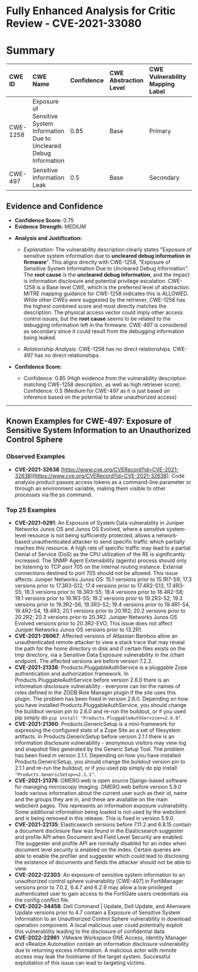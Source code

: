 # Fully Enhanced Analysis for Critic Review - CVE-2021-33080

# Summary
| CWE ID   | CWE Name                                                                | Confidence | CWE Abstraction Level | CWE Vulnerability Mapping Label | CWE-Vulnerability Mapping Notes |
| :--------- | :---------------------------------------------------------------------- | :--------- | :-------------------- | :------------------------------ | :------------------------------ |
| CWE-1258 | Exposure of Sensitive System Information Due to Uncleared Debug Information | 0.85       | Base                  | Primary                         | Allowed                       |
| CWE-497  | Sensitive Information Leak                                              | 0.5       | Base                  | Secondary                        | Allowed                       |

## Evidence and Confidence

*   **Confidence Score:** 0.75
*   **Evidence Strength:** MEDIUM

- **Analysis and Justification:**  
  - *Explanation:* The vulnerability description clearly states "Exposure of sensitive system information due to **uncleared debug information in firmware**". This aligns directly with CWE-1258, "Exposure of Sensitive System Information Due to Uncleared Debug Information". The **root cause** is the **uncleared debug information**, and the impact is information disclosure and potential privilege escalation. CWE-1258 is a Base level CWE, which is the preferred level of abstraction. MITRE mapping guidance for CWE-1258 indicates this is ALLOWED. While other CWEs were suggested by the retriever, CWE-1258 has the highest combined score and most directly matches the description. The physical access vector could imply other access control issues, but the **root cause** seems to be related to the debugging information left in the firmware. CWE-497 is considered as secondary since it could result from the debugging information being leaked.

  - *Relationship Analysis:* CWE-1258 has no direct relationships. CWE-497 has no direct relationships.

- **Confidence Score:**  
  - Confidence: 0.85 (High evidence from the vulnerability description matching CWE-1258 description, as well as high retriever score). Confidence: 0.5 (Medium for CWE-497 as it is just based on inference based on the potential to allow unauthorized access)

---



## Known Examples for CWE-497: Exposure of Sensitive System Information to an Unauthorized Control Sphere
### Observed Examples
- **CVE-2021-32638** [https://www.cve.org/CVERecord?id=CVE-2021-32638](https://www.cve.org/CVERecord?id=CVE-2021-32638): Code analysis product passes access tokens as a command-line parameter or through an environment variable, making them visible to other processes via the ps command.
### Top 25 Examples
- **CVE-2021-0291**: An Exposure of System Data vulnerability in Juniper Networks Junos OS and Junos OS Evolved, where a sensitive system-level resource is not being sufficiently protected, allows a network-based unauthenticated attacker to send specific traffic which partially reaches this resource. A high rate of specific traffic may lead to a partial Denial of Service (DoS) as the CPU utilization of the RE is significantly increased. The SNMP Agent Extensibility (agentx) process should only be listening to TCP port 705 on the internal routing instance. External connections destined to port 705 should not be allowed. This issue affects: Juniper Networks Junos OS: 15.1 versions prior to 15.1R7-S9; 17.3 versions prior to 17.3R3-S12; 17.4 versions prior to 17.4R2-S13, 17.4R3-S5; 18.3 versions prior to 18.3R3-S5; 18.4 versions prior to 18.4R2-S8; 19.1 versions prior to 19.1R3-S5; 19.2 versions prior to 19.2R3-S2; 19.3 versions prior to 19.3R2-S6, 19.3R3-S2; 19.4 versions prior to 19.4R1-S4, 19.4R2-S4, 19.4R3; 20.1 versions prior to 20.1R2; 20.2 versions prior to 20.2R2; 20.3 versions prior to 20.3R2. Juniper Networks Junos OS Evolved versions prior to 20.3R2-EVO. This issue does not affect Juniper Networks Junos OS versions prior to 13.2R1.
- **CVE-2021-26067**: Affected versions of Atlassian Bamboo allow an unauthenticated remote attacker to view a stack trace that may reveal the path for the home directory in disk and if certain files exists on the tmp directory, via a Sensitive Data Exposure vulnerability in the /chart endpoint. The affected versions are before version 7.2.2.
- **CVE-2021-21336**: Products.PluggableAuthService is a pluggable Zope authentication and authorization framework. In Products.PluggableAuthService before version 2.6.0 there is an information disclosure vulnerability - everyone can list the names of roles defined in the ZODB Role Manager plugin if the site uses this plugin. The problem has been fixed in version 2.6.0. Depending on how you have installed Products.PluggableAuthService, you should change the buildout version pin to 2.6.0 and re-run the buildout, or if you used pip simply do `pip install "Products.PluggableAuthService>=2.6.0"`.
- **CVE-2021-21360**: Products.GenericSetup is a mini-framework for expressing the configured state of a Zope Site as a set of filesystem artifacts. In Products.GenericSetup before version 2.1.1 there is an information disclosure vulnerability - anonymous visitors may view log and snapshot files generated by the Generic Setup Tool. The problem has been fixed in version 2.1.1. Depending on how you have installed Products.GenericSetup, you should change the buildout version pin to 2.1.1 and re-run the buildout, or if you used pip simply do pip install `"Products.GenericSetup>=2.1.1"`.
- **CVE-2021-21376**: OMERO.web is open source Django-based software for managing microscopy imaging. OMERO.web before version 5.9.0 loads various information about the current user such as their id, name and the groups they are in, and these are available on the main webclient pages. This represents an information exposure vulnerability. Some additional information being loaded is not used by the webclient and is being removed in this release. This is fixed in version 5.9.0.
- **CVE-2021-22135**: Elasticsearch versions before 7.11.2 and 6.8.15 contain a document disclosure flaw was found in the Elasticsearch suggester and profile API when Document and Field Level Security are enabled. The suggester and profile API are normally disabled for an index when document level security is enabled on the index. Certain queries are able to enable the profiler and suggester which could lead to disclosing the existence of documents and fields the attacker should not be able to view.
- **CVE-2022-22303**: An exposure of sensitive system information to an unauthorized control sphere vulnerability [CWE-497] in FortiManager versions prior to 7.0.2, 6.4.7 and 6.2.9 may allow a low privileged authenticated user to gain access to the FortiGate users credentials via the config conflict file.
- **CVE-2022-34458**:  Dell Command | Update, Dell Update, and Alienware Update versions prior to 4.7 contain a Exposure of Sensitive System Information to an Unauthorized Control Sphere vulnerability in download operation component. A local malicious user could potentially exploit this vulnerability leading to the disclosure of confidential data. 
- **CVE-2022-22961**: VMware Workspace ONE Access, Identity Manager and vRealize Automation contain an information disclosure vulnerability due to returning excess information. A malicious actor with remote access may leak the hostname of the target system. Successful exploitation of this issue can lead to targeting victims.
